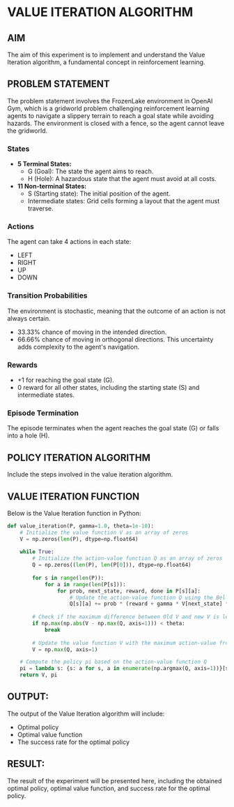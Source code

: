 # VALUE ITERATION ALGORITHM

## AIM
The aim of this experiment is to implement and understand the Value Iteration algorithm, a fundamental concept in reinforcement learning.

## PROBLEM STATEMENT
The problem statement involves the FrozenLake environment in OpenAI Gym, which is a gridworld problem challenging reinforcement learning agents to navigate a slippery terrain to reach a goal state while avoiding hazards. The environment is closed with a fence, so the agent cannot leave the gridworld.

### States
- **5 Terminal States:**
  - G (Goal): The state the agent aims to reach.
  - H (Hole): A hazardous state that the agent must avoid at all costs.
- **11 Non-terminal States:**
  - S (Starting state): The initial position of the agent.
  - Intermediate states: Grid cells forming a layout that the agent must traverse.

### Actions
The agent can take 4 actions in each state:
- LEFT
- RIGHT
- UP
- DOWN

### Transition Probabilities
The environment is stochastic, meaning that the outcome of an action is not always certain.
- 33.33% chance of moving in the intended direction.
- 66.66% chance of moving in orthogonal directions.
This uncertainty adds complexity to the agent's navigation.

### Rewards
- +1 for reaching the goal state (G).
- 0 reward for all other states, including the starting state (S) and intermediate states.

### Episode Termination
The episode terminates when the agent reaches the goal state (G) or falls into a hole (H).

## POLICY ITERATION ALGORITHM
Include the steps involved in the value iteration algorithm.

## VALUE ITERATION FUNCTION
Below is the Value Iteration function in Python:

```python
def value_iteration(P, gamma=1.0, theta=1e-10):
    # Initialize the value function V as an array of zeros
    V = np.zeros(len(P), dtype=np.float64)
    
    while True:
        # Initialize the action-value function Q as an array of zeros
        Q = np.zeros((len(P), len(P[0])), dtype=np.float64)
        
        for s in range(len(P)):
            for a in range(len(P[s])):
                for prob, next_state, reward, done in P[s][a]:
                    # Update the action-value function Q using the Bellman equation
                    Q[s][a] += prob * (reward + gamma * V[next_state] * (not done))
        
        # Check if the maximum difference between Old V and new V is less than theta.
        if np.max(np.abs(V - np.max(Q, axis=1))) < theta:
            break
        
        # Update the value function V with the maximum action-value from Q
        V = np.max(Q, axis=1)

    # Compute the policy pi based on the action-value function Q
    pi = lambda s: {s: a for s, a in enumerate(np.argmax(Q, axis=1))}[s]
    return V, pi
```
## OUTPUT:
The output of the Value Iteration algorithm will include:
- Optimal policy
- Optimal value function
- The success rate for the optimal policy
## RESULT:
The result of the experiment will be presented here, including the obtained optimal policy, optimal value function, and success rate for the optimal policy.
